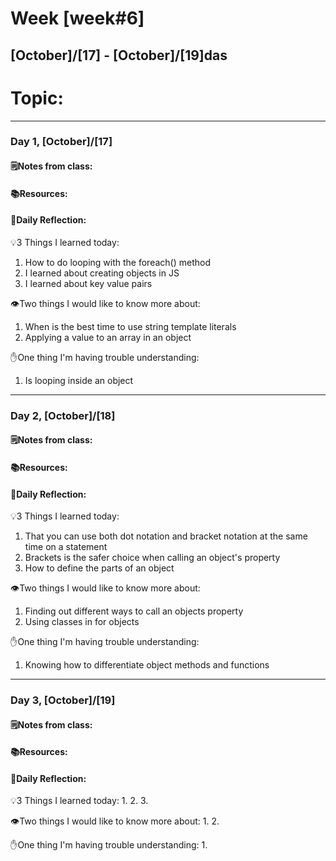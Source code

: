 # Week [week#6]
## [October]/[17] - [October]/[19]das

# Topic:

___

### Day 1, [October]/[17]

#### 🗒️Notes from class:

#### 📚Resources:


#### 💭Daily Reflection:

💡3 Things I learned today:
1. How to do looping with the foreach() method
2. I learned about creating objects in JS
3. I learned about key value pairs 

👁️Two things I would like to know more about:
1. When is the best time to use string template literals
2. Applying a value to an array in an object

✋One thing I'm having trouble understanding:
1. Is looping inside an object 


___

### Day 2, [October]/[18] 

#### 🗒️Notes from class:

#### 📚Resources:


#### 💭Daily Reflection:

💡3 Things I learned today:
1. That you can use both dot notation and bracket notation at the same time on a statement
2. Brackets is the safer choice when calling an object's property
3. How to define the parts of an object

👁️Two things I would like to know more about:
1. Finding out different ways to call an objects property
2. Using classes in for objects

✋One thing I'm having trouble understanding:
1. Knowing how to differentiate object methods and functions

___

### Day 3, [October]/[19]
#### 🗒️Notes from class:

#### 📚Resources:


#### 💭Daily Reflection:

💡3 Things I learned today:
1. 
2. 
3. 

👁️Two things I would like to know more about:
1. 
2. 

✋One thing I'm having trouble understanding:
1. 
 

